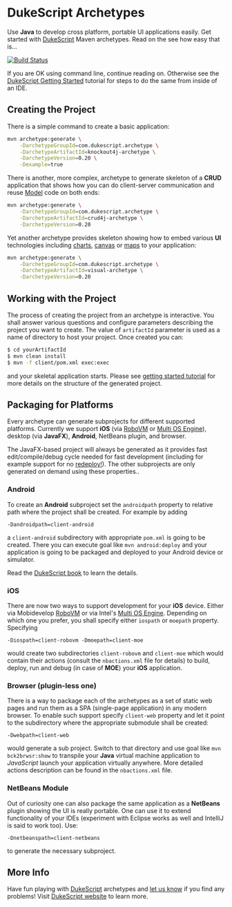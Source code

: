 DukeScript Archetypes
=====================

Use **Java** to develop cross platform, portable UI applications
easily. Get started with [DukeScript](http://dukescript.com) 
Maven archetypes. Read on the see how easy that is...
 
[![Build Status](https://travis-ci.org/dukescript/maven-archetypes.svg?branch=master)](https://travis-ci.org/dukescript/maven-archetypes)

If you are OK using command line, continue reading on. Otherwise see
the [DukeScript Getting Started](http://dukescript.com/getting_started.html) tutorial
for steps to do the same from inside of an IDE.

## Creating the Project

There is a simple command to create a basic application:

```bash
mvn archetype:generate \
	-DarchetypeGroupId=com.dukescript.archetype \
	-DarchetypeArtifactId=knockout4j-archetype \
	-DarchetypeVersion=0.20 \
	-Dexample=true
```

There is another, more complex, archetype to generate skeleton of a **CRUD** application that shows how you can do 
client-server communication and reuse [Model](http://bits.netbeans.org/html+java/1.5.1/net/java/html/json/Model.html)
code on both ends:

```bash
mvn archetype:generate \
	-DarchetypeGroupId=com.dukescript.archetype \
	-DarchetypeArtifactId=crud4j-archetype \
	-DarchetypeVersion=0.20
```

Yet another archetype provides skeleton showing how to embed various **UI** 
technologies including 
[charts](https://dukescript.com/javadoc/charts/),
[canvas](https://dukescript.com/javadoc/canvas/) or
[maps](https://dukescript.com/javadoc/leaflet4j)
to your application:

```bash
mvn archetype:generate \
	-DarchetypeGroupId=com.dukescript.archetype \
	-DarchetypeArtifactId=visual-archetype \
	-DarchetypeVersion=0.20
```

## Working with the Project

The process of creating the project from an archetype is interactive. You shall
answer various questions and configure parameters describing the project you want
to create. The value of `artifactId` parameter is used as a name of directory
to host your project. Once created you can:
```bash
$ cd yourArtifactId
$ mvn clean install
$ mvn -f client/pom.xml exec:exec
```
and your skeletal application starts. Please see 
[getting started tutorial](http://dukescript.com/getting_started.html) for
more details on the structure of the generated project.

## Packaging for Platforms

Every archetype can generate subprojects for different supported platforms. Currently we support 
**iOS** (via [RoboVM](https://github.com/MobiVM/robovm) or 
[Multi OS Engine](https://multi-os-engine.org/)), desktop (via **JavaFX**), **Android**, 
NetBeans plugin, and browser.

The JavaFX-based project will always be generated as it provides fast 
edit/compile/debug cycle needed for fast development (including for example
support for no 
[redeploy!](https://dukescript.com/best/practices/2015/04/12/no-redeploys.html)).
The other subprojects are only generated on demand using these properties..

### Android

To create an **Android** subproject set the `androidpath` property to relative path
where the project shall be created. For example by adding
```
-Dandroidpath=client-android
```
a `client-android` subdirectory with appropriate `pom.xml` is going to be created.
There you can execute goal like `mvn android:deploy` and your application is 
going to be packaged and deployed to your Android device or simulator.

Read the [DukeScript book](https://leanpub.com/dukescript) to learn the details.

### iOS

There are now two ways to support development for your **iOS** device. Either
via Mobidevelop [RoboVM](https://github.com/MobiVM/robovm) or via Intel's 
[Multi OS Engine](https://multi-os-engine.org/). Depending on which one you
prefer, you shall specify either `iospath` or `moepath` property. Specifying
```
-Diospath=client-robovm -Dmoepath=client-moe
```
would create two subdirectories `client-robovm` and `client-moe` which would
contain their actions (consult the `nbactions.xml` file for details) to build,
deploy, run and debug (in case of **MOE**) your **iOS** application.

### Browser (plugin-less one)

There is a way to package each of the archetypes as a set of static web pages
and run them as a SPA (single-page application) in any modern browser. To enable
such support specify `client-web` property and let it point to the subdirectory
where the appropriate submodule shall be created:
```
-Dwebpath=client-web
```
would generate a sub project. Switch to that directory and 
use goal like `mvn bck2brwsr:show` to
transpile your **Java** virtual machine application to *JavaScript* launch
your application virtually anywhere. More detailed actions description 
can be found in the `nbactions.xml` file.

### NetBeans Module

Out of curiosity one can also package the same application as a **NetBeans**
plugin showing the UI is really portable. One can use it to extend functionality 
of your IDEs (experiment with Eclipse works as well and IntelliJ is said to work too). 
Use:
```
-Dnetbeanspath=client-netbeans
```
to generate the necessary subproject.

## More Info

Have fun playing with [DukeScript](http://dukescript.com) archetypes and 
[let us know](mailto:info@eppleton.de) if you find any problems! Visit
[DukeScript website](http://dukescript.com) to learn more.

